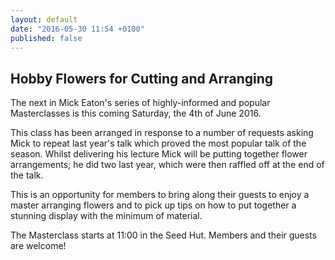 ```yaml
---
layout: default
date: "2016-05-30 11:54 +0100"
published: false
---
```

## Hobby Flowers for Cutting and Arranging

The next in Mick Eaton's series of highly-informed and popular Masterclasses is this coming Saturday, the 4th of June 2016.

This class has been arranged in response to a number of requests asking Mick to repeat last year's talk which proved the most popular talk of the season. Whilst delivering his lecture Mick will be putting together flower arrangements; he did two last year, which were then raffled off at the end of the talk.

This is an opportunity for members to bring along their guests to enjoy a master arranging flowers and to pick up tips on how to put together a stunning display with the minimum of material.

The Masterclass starts at 11:00 in the Seed Hut. Members and their guests are welcome!